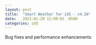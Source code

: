 ```yaml
---
layout: post
title:  "Smart Weather for iOS - v4.26"
date:   2021-01-20 12:00:01 -0500
categories: iOS
---
```


Bug fixes and performance enhancements
